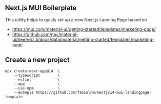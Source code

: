 ## Next.js MUI Boilerplate
This utility helps to quicly set up a new Next.js Landing Page based on

- https://mui.com/material-ui/getting-started/templates/marketing-page/
- https://github.com/mui/material-ui/tree/v6.1.5/docs/data/material/getting-started/templates/marketing-page

## Create a new project
```
npx create-next-app@14  \
    --typescript        \
    --eslint            \
    --app               \
    --use-npm           \
    --example https://github.com/fabiolnm/nextjs14-mui-landingpage-template
```
